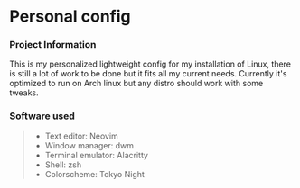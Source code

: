 # Personal config

### Project Information
This is my personalized lightweight config for my installation of Linux, 
there is still a lot of work to be done but it fits all my current needs.
Currently it's optimized to run on Arch linux but any distro should work with some tweaks.
### Software used
>- Text editor: Neovim
>- Window manager: dwm
>- Terminal emulator: Alacritty
>- Shell: zsh
>- Colorscheme: Tokyo Night
